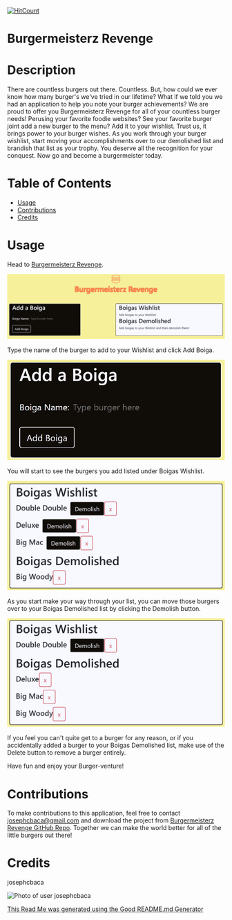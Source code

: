 
[![HitCount](http://hits.dwyl.com//josephcbaca.svg)](http://hits.dwyl.com/josephcbaca/Burgermeisterz-Revenge)

# Burgermeisterz Revenge

# Description
There are countless burgers out there.  Countless.  But, how could we ever know how many burger's we've tried in our lifetime?  What if we told you we had an application to help you note your burger achievements?  We are proud to offer you Burgermeisterz Revenge for all of your countless burger needs!  Perusing your favorite foodie websites?  See your favorite burger joint add a new burger to the menu?  Add it to your wishlist.  Trust us, it brings power to your burger wishes.  As you work through your burger wishlist, start moving your accomplishments over to our demolished list and brandish that list as your trophy.  You deserve all the recognition for your conquest.  Now go and become a burgermeister today.

# Table of Contents
* [Usage](#usage)
* [Contributions](#Contributions)
* [Credits](#Credits)



# Usage
Head to [Burgermeisterz Revenge](https://immense-thicket-40150.herokuapp.com/).

![Screenshot of initial site](\public\assets\readme_photos\first_time.JPG)

Type the name of the burger to add to your Wishlist and click Add Boiga.

![Screenshot of Add a Boiga input box](\public\assets\readme_photos\add_burger.JPG)

You will start to see the burgers you add listed under Boigas Wishlist.

![Screenshot of Boiga Lists box](\public\assets\readme_photos\list_one.JPG)

As you start make your way through your list, you can move those burgers over to your Boigas Demolished list by clicking the Demolish button.

![Screenshot of Boiga Lists box after using functionality](\public\assets\readme_photos\list_two.JPG)

If you feel you can't quite get to a burger for any reason, or if you accidentally added a burger to your Boigas Demolished list, make use of the Delete button to remove a burger entirely.

Have fun and enjoy your Burger-venture!

# Contributions
To make contributions to this application, feel free to contact josephcbaca@gmail.com and download the project from [Burgermeisterz Revenge GitHub Repo](https://github.com/josephcbaca/Burgermeisterz-Revenge).  Together we can make the world better for all of the little burgers out there!

# Credits
josephcbaca

![Photo of user josephcbaca](https://github.com/josephcbaca.png)



[This Read Me was generated using the Good README.md Generator ](https://github.com/josephcbaca/README-Generator)